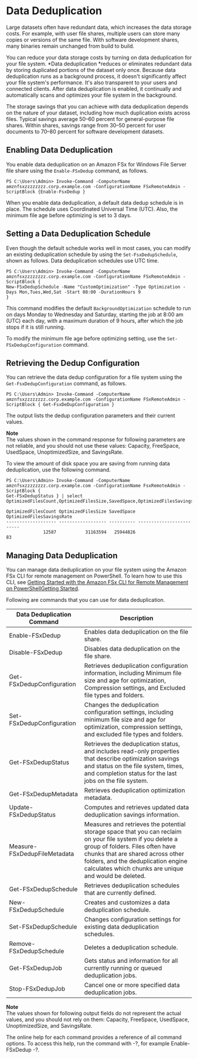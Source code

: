 # Data Deduplication<a name="using-data-dedup"></a>

Large datasets often have redundant data, which increases the data storage costs\. For example, with user file shares, multiple users can store many copies or versions of the same file\. With software development shares, many binaries remain unchanged from build to build\. 

You can reduce your data storage costs by turning on data deduplication for your file system\. *Data deduplication *reduces or eliminates redundant data by storing duplicated portions of the dataset only once\. Because data deduplication runs as a background process, it doesn't significantly affect your file system's performance\. It's also transparent to your users and connected clients\. After data deduplication is enabled, it continually and automatically scans and optimizes your file system in the background\. 

The storage savings that you can achieve with data deduplication depends on the nature of your dataset, including how much duplication exists across files\. Typical savings average 50–60 percent for general\-purpose file shares\. Within shares, savings range from 30–50 percent for user documents to 70–80 percent for software development datasets\.

## Enabling Data Deduplication<a name="enable-dedup"></a>

You enable data deduplication on an Amazon FSx for Windows File Server file share using the `Enable-FSxDedup` command, as follows\.

```
PS C:\Users\Admin> Invoke-Command -ComputerName amznfsxzzzzzzzz.corp.example.com -ConfigurationName FSxRemoteAdmin -ScriptBlock {Enable-FsxDedup }
```

When you enable data deduplication, a default data dedup schedule is in place\. The schedule uses Coordinated Universal Time \(UTC\)\. Also, the minimum file age before optimizing is set to 3 days\.

## Setting a Data Deduplication Schedule<a name="set-dedup-sched"></a>

Even though the default schedule works well in most cases, you can modify an existing deduplication schedule by using the `Set-FsxDedupSchedule`, shown as follows\. Data deduplication schedules use UTC time\.

```
PS C:\Users\Admin> Invoke-Command -ComputerName amznfsxzzzzzzzz.corp.example.com -ConfigurationName FSxRemoteAdmin -ScriptBlock {   
New-FSxDedupSchedule -Name "CustomOptimization" -Type Optimization -Days Mon,Tues,Wed,Sat -Start 08:00 -DurationHours 9
}
```

 This command modifies the default `BackgroundOptimization` schedule to run on days Monday to Wednesday and Saturday, starting the job at 8:00 am \(UTC\) each day, with a maximum duration of 9 hours, after which the job stops if it is still running\. 

 To modify the minimum file age before optimizing setting, use the `Set-FSxDedupConfiguration` command\. 

## Retrieving the Dedup Configuration<a name="get-dedup-config"></a>

You can retrieve the data dedup configuration for a file system using the `Get-FsxDedupConfiguration` command, as follows\.

```
PS C:\Users\Admin> Invoke-Command -ComputerName amznfsxzzzzzzzz.corp.example.com -ConfigurationName FSxRemoteAdmin -ScriptBlock { Get-FsxDeDupConfiguration }
```

The output lists the dedup configuration parameters and their current values\.

**Note**  
The values shown in the command response for following parameters are not reliable, and you should not use these values: Capacity, FreeSpace, UsedSpace, UnoptimizedSize, and SavingsRate\.

To view the amount of disk space you are saving from running data deduplication, use the following command\.

```
PS C:\Users\Admin> Invoke-Command -ComputerName amznfsxzzzzzzzz.corp.example.com -ConfigurationName FsxRemoteAdmin -ScriptBlock { 
Get-FSxDedupStatus } | select OptimizedFilesCount,OptimizedFilesSize,SavedSpace,OptimizedFilesSavingsRate

OptimizedFilesCount OptimizedFilesSize SavedSpace OptimizedFilesSavingsRate
------------------- ------------------ ---------- -------------------------
              12587           31163594   25944826                        83
```

## Managing Data Deduplication<a name="managing-data-dedup"></a>

You can manage data deduplication on your file system using the Amazon FSx CLI for remote management on PowerShell\. To learn how to use this CLI, see [Getting Started with the Amazon FSx CLI for Remote Management on PowerShellGetting Started](remote-pwrshell.md)\. 

Following are commands that you can use for data deduplication\. 


| Data Deduplication Command | Description | 
| --- | --- | 
|  Enable\-FSxDedup  |  Enables data deduplication on the file share\.  | 
|  Disable\-FSxDedup  |  Disables data deduplication on the file share\.  | 
|  Get\-FSxDedupConfiguration  |  Retrieves deduplication configuration information, including Minimum file size and age for optimization, Compression settings, and Excluded file types and folders\.  | 
| Set\-FSxDedupConfiguration | Changes the deduplication configuration settings, including minimum file size and age for optimization, compression settings, and excluded file types and folders\. | 
| Get\-FSxDedupStatus |  Retrieves the deduplication status, and includes read\-only properties that describe optimization savings and status on the file system, times, and completion status for the last jobs on the file system\.  | 
| Get\-FSxDedupMetadata | Retrieves deduplication optimization metadata\. | 
| Update\-FSxDedupStatus | Computes and retrieves updated data deduplication savings information\. | 
| Measure\-FSxDedupFileMetadata | Measures and retrieves the potential storage space that you can reclaim on your file system if you delete a group of folders\. Files often have chunks that are shared across other folders, and the deduplication engine calculates which chunks are unique and would be deleted\. | 
| Get\-FSxDedupSchedule | Retrieves deduplication schedules that are currently defined\. | 
| New\-FSxDedupSchedule | Creates and customizes a data deduplication schedule\. | 
| Set\-FSxDedupSchedule | Changes configuration settings for existing data deduplication schedules\. | 
| Remove\-FSxDedupSchedule | Deletes a deduplication schedule\. | 
| Get\-FSxDedupJob | Gets status and information for all currently running or queued deduplication jobs\. | 
| Stop\-FSxDedupJob | Cancel one or more specified data deduplication jobs\. | 

**Note**  
The values shown for following output fields do not represent the actual values, and you should not rely on them: Capacity, FreeSpace, UsedSpace, UnoptimizedSize, and SavingsRate\.

The online help for each command provides a reference of all command options\. To access this help, run the command with \-?, for example Enable\-FSxDedup \-?\. 